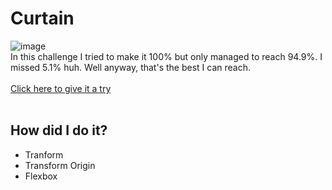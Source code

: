 # Curtain
![image](https://user-images.githubusercontent.com/40969170/172773943-60125351-3b30-4a5a-a39f-4dedf221f076.png)
<br>
In this challenge I tried to make it 100% but only managed to reach 94.9%. I missed 5.1% huh. Well anyway, that's the best I can reach.
<br><br>
<a href="https://cssbattle.dev/play/110">Click here to give it a try </a>
<br><br>
## How did I do it?
<ul>
  <li>Tranform</li>
  <li>Transform Origin</li>
  <li>Flexbox</li>
</ul>
